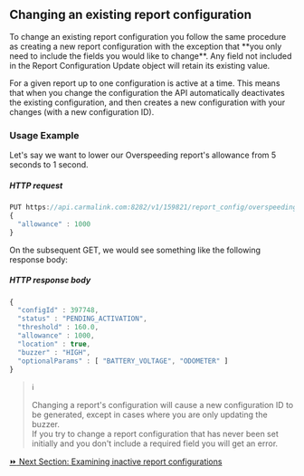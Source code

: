 <h2>Changing an existing report configuration</h2>  
To change an existing report configuration you follow the same procedure as creating a new report configuration with the exception that **you only need to include the fields you would like to change**. Any field not included in the Report Configuration Update object will retain its existing value.  

For a given report up to one configuration is active at a time. This means that when you change the configuration the API automatically deactivates the existing configuration, and then creates a new configuration with your changes (with a new configuration ID).  


### Usage Example  
Let's say we want to lower our Overspeeding report's allowance from 5 seconds to 1 second.  

##### HTTP request
```javascript
PUT https://api.carmalink.com:8282/v1/159821/report_config/overspeeding
{
  "allowance" : 1000
}
```
On the subsequent GET, we would see something like the following response body:

##### HTTP response body
```javascript
{
  "configId" : 397748,
  "status" : "PENDING_ACTIVATION",
  "threshold" : 160.0,
  "allowance" : 1000,
  "location" : true,
  "buzzer" : "HIGH",
  "optionalParams" : [ "BATTERY_VOLTAGE", "ODOMETER" ]
}
```

> :information_source:   
>
> Changing a report's configuration will cause a new configuration ID to be generated, except in cases where you are only updating the buzzer.  
> If you try to change a report configuration that has never been set initially and you don't include a required field you will get an error.  


[:fast_forward: Next Section: Examining inactive report configurations](/examiningInactive.md)
